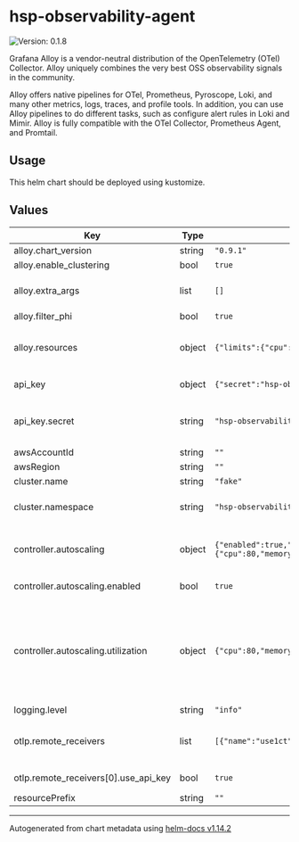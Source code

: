 # hsp-observability-agent

![Version: 0.1.8](https://img.shields.io/badge/Version-0.1.8-informational?style=flat-square)

Grafana Alloy is a vendor-neutral distribution of the OpenTelemetry (OTel) Collector.
Alloy uniquely combines the very best OSS observability signals in the community.

Alloy offers native pipelines for OTel, Prometheus, Pyroscope, Loki, and many other metrics, logs, traces, and profile tools.
In addition, you can use Alloy pipelines to do different tasks, such as configure alert rules in Loki and Mimir.
Alloy is fully compatible with the OTel Collector, Prometheus Agent, and Promtail.

## Usage

This helm chart should be deployed using kustomize.

## Values

| Key | Type | Default | Description |
|-----|------|---------|-------------|
| alloy.chart_version | string | `"0.9.1"` |  |
| alloy.enable_clustering | bool | `true` |  |
| alloy.extra_args | list | `[]` | Additional arguments to be passed to Alloy |
| alloy.filter_phi | bool | `true` |  |
| alloy.resources | object | `{"limits":{"cpu":"500m","memory":"1Gi"},"requests":{"cpu":"100m","memory":"512Mi"}}` | Resources configured for Alloy (CPU/Memory) |
| api_key | object | `{"secret":"hsp-observability"}` | API key for OTLP authn |
| api_key.secret | string | `"hsp-observability"` | Secret containing a `key` field with your API key |
| awsAccountId | string | `""` |  |
| awsRegion | string | `""` |  |
| cluster.name | string | `"fake"` | Cluster Name |
| cluster.namespace | string | `"hsp-observability"` | Namespace in which to deploy manifests |
| controller.autoscaling | object | `{"enabled":true,"max_replicas":6,"min_replicas":1,"scaledownwindow":300,"scaleupwindow":10,"utilization":{"cpu":80,"memory":80}}` | Configure Horizontal Pod Autoscaler(HPA) for Alloy |
| controller.autoscaling.enabled | bool | `true` | Enable/disable autoscaling |
| controller.autoscaling.utilization | object | `{"cpu":80,"memory":80}` | Criteria for autoscaling - CPU or Memory. By default it uses 80% memory utilization as the trigger to autoscale |
| logging.level | string | `"info"` |  |
| otlp.remote_receivers | list | `[{"name":"use1ct","url":"http://otlp-gateway.obs-us-east-ct.hsp.philips.com","use_api_key":true}]` | OTLP endpoints to forward logs, metrics and traces to |
| otlp.remote_receivers[0].use_api_key | bool | `true` | Use API key for authn |
| resourcePrefix | string | `""` |  |

----------------------------------------------
Autogenerated from chart metadata using [helm-docs v1.14.2](https://github.com/norwoodj/helm-docs/releases/v1.14.2)
